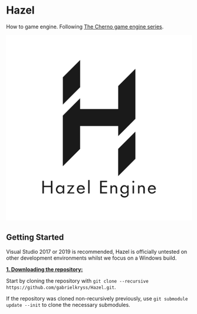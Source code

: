 # Hazel
How to game engine. Following [The Cherno game engine series](https://www.youtube.com/watch?v=JxIZbV_XjAs&list=PLlrATfBNZ98dC-V-N3m0Go4deliWHPFwT).

![Hazel](/Resources/Branding/Hazel_Logo_Text_Light_Square.png?raw=true "Hazel")

## Getting Started
Visual Studio 2017 or 2019 is recommended, Hazel is officially untested on other development environments whilst we focus on a Windows build.

<ins>**1. Downloading the repository:**</ins>

Start by cloning the repository with `git clone --recursive https://github.com/gabrielkryss/Hazel.git`.

If the repository was cloned non-recursively previously, use `git submodule update --init` to clone the necessary submodules.
